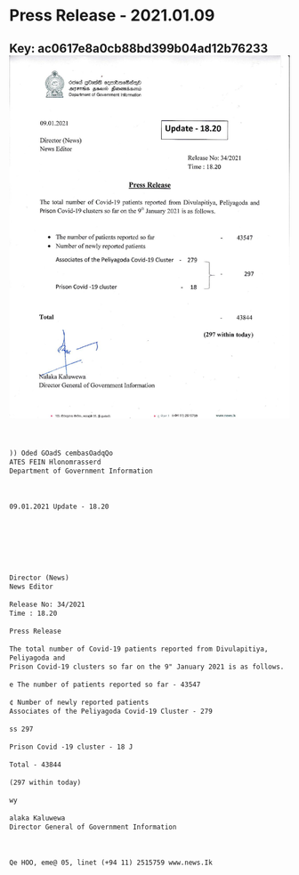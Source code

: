 # Press Release - 2021.01.09 
Key: ac0617e8a0cb88bd399b04ad12b76233 
![img](img/ac0617e8a0cb88bd399b04ad12b76233.jpg)
---
```
   

)) Oded GOadS cembasOadqQo
ATES FEIN Hlonomrasserd
Department of Government Information

 

09.01.2021 Update - 18.20

 

 

 

Director (News)
News Editor

Release No: 34/2021
Time : 18.20

Press Release

The total number of Covid-19 patients reported from Divulapitiya, Peliyagoda and
Prison Covid-19 clusters so far on the 9" January 2021 is as follows.

e The number of patients reported so far - 43547

¢ Number of newly reported patients
Associates of the Peliyagoda Covid-19 Cluster - 279

ss 297

Prison Covid -19 cluster - 18 J

Total - 43844

(297 within today)

wy

alaka Kaluwewa
Director General of Government Information

 

Qe HOO, eme@ 05, linet (+94 11) 2515759 www.news.Ik

   

 

 

```
